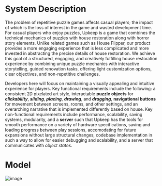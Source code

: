 # System Description #
The problem of repetitive puzzle games affects casual players; the impact of which is the loss of interest in the game and wasted development time. For casual players who enjoy puzzles, Upkeep is a game that combines the technical mechanics of puzzles with house restoration along with horror story elements. Unlike related games such as House Flipper, our product provides a more engaging experience that is less complicated and more invested in abstracting the precise details of house restoration. We achieve this goal of a structured, engaging, and creatively fulfilling house restoration experience by combining unique puzzle mechanics with interactive storytelling, guided renovation tasks, offering light customization options, clear objectives, and non-repetitive challenges.

Developers here will focus on maintaining a visually appealing and intuitive experience for players. Key functional requirements include the following: a consistent 2D pixelated art style, interactable **puzzle objects** for ***clickability***, ***sliding***, ***placing***, ***drawing***, and ***dragging***, **navigational buttons** for movement between screens, rooms, and other settings, and an overarching narrative that is implemented differently based on house. Key non-functional requirements include performance, scalability, saving systems, modularity, and a **server** such that Upkeep has the tools for smooth performance on a variety of hardware specifications, saving and loading progress between play sessions, accomodating for future expansions without large structural changes, codebase implementation in such a way to allow for easier debugging and scalability, and a server that communicates with *object states*.

# Model # 
![image](https://github.com/user-attachments/assets/c44b7b73-17d3-4f52-a458-2ef314037cc8)

